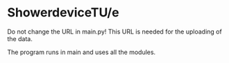 # ShowerdeviceTU/e
Do not change the URL in main.py!
This URL is needed for the uploading of the data.

The program runs in main and uses all the modules. 
